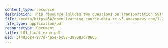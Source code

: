 ```yaml
---
content_type: resource
description: This resource inludes two questions on Transportation Systems.
file: /media/https%3A/open-learning-course-data-rc.s3.amazonaws.com/1-221j-transportation-systems-fall-2004/3f403684977d465ebc58299083d70665_f01_final_exam.pdf
file_type: application/pdf
resourcetype: Document
title: f01_final_exam.pdf
uid: 3f403684-977d-465e-bc58-299083d70665
---
```

